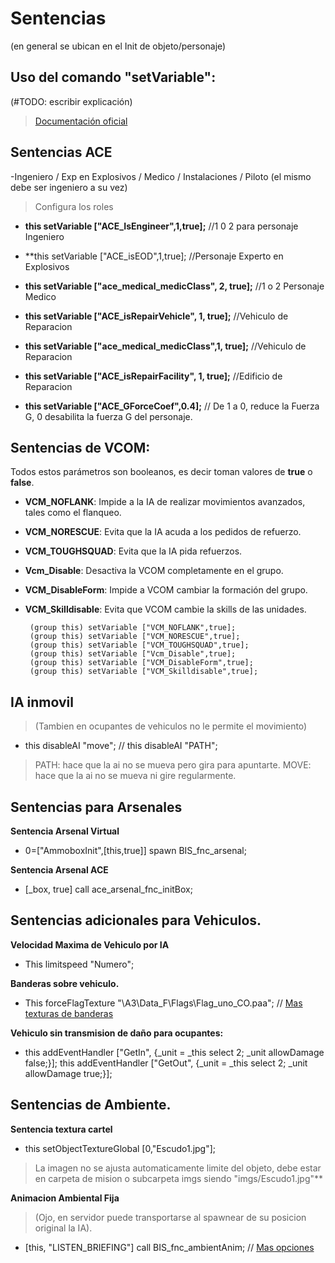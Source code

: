 # Sentencias
(en general se ubican en el Init de objeto/personaje)

## Uso del comando "setVariable":
(#TODO: escribir explicación)
> [Documentación oficial](https://community.bistudio.com/wiki/setVariable)


## Sentencias ACE
-Ingeniero / Exp en Explosivos / Medico / Instalaciones / Piloto (el mismo debe ser ingeniero a su vez)
> Configura los roles

- **this setVariable ["ACE_IsEngineer",1,true];** //1 0 2 para personaje Ingeniero
- **this setVariable ["ACE_isEOD",1,true]; //Personaje Experto en Explosivos
- **this setVariable ["ace_medical_medicClass", 2, true];** //1 o 2 Personaje Medico
- **this setVariable ["ACE_isRepairVehicle", 1, true];** //Vehiculo de Reparacion
- **this setVariable ["ace_medical_medicClass",1, true];** //Vehiculo de Reparacion
- **this setVariable ["ACE_isRepairFacility", 1, true];** //Edificio de Reparacion

- **this setVariable ["ACE_GForceCoef",0.4];** // De 1 a 0, reduce la Fuerza G, 0 desabilita la fuerza G del personaje.


## Sentencias de VCOM:
Todos estos parámetros son booleanos, es decir toman valores de **true** o **false**.
	
 - **VCM_NOFLANK**: Impide a la IA de realizar movimientos avanzados, tales como el flanqueo.
 - **VCM_NORESCUE**: Evita que la IA acuda a los pedidos de refuerzo.
 - **VCM_TOUGHSQUAD**: Evita que la IA pida refuerzos.
 - **Vcm_Disable**: Desactiva la VCOM completamente en el grupo.
 - **VCM_DisableForm**: Impide a VCOM cambiar la formación del grupo.
 - **VCM_Skilldisable**: Evita que VCOM cambie la skills de las unidades.

		(group this) setVariable ["VCM_NOFLANK",true];
		(group this) setVariable ["VCM_NORESCUE",true];
		(group this) setVariable ["VCM_TOUGHSQUAD",true];
		(group this) setVariable ["Vcm_Disable",true];
		(group this) setVariable ["VCM_DisableForm",true];
		(group this) setVariable ["VCM_Skilldisable",true];



## IA inmovil
>(Tambien en ocupantes de vehiculos no le permite el movimiento)

- this disableAI "move"; // this disableAI "PATH";
> PATH: hace que la ai no se mueva pero gira para apuntarte.
MOVE: hace que la ai no se mueva ni gire regularmente.



## Sentencias para Arsenales

**Sentencia Arsenal Virtual**

- 0=["AmmoboxInit",[this,true]] spawn BIS_fnc_arsenal;

**Sentencia Arsenal ACE**

- [_box, true] call ace_arsenal_fnc_initBox;



## Sentencias adicionales para Vehiculos.

**Velocidad Maxima de Vehiculo por IA**

- This limitspeed "Numero";


**Banderas sobre vehiculo.**

- This forceFlagTexture "\A3\Data_F\Flags\Flag_uno_CO.paa"; // [Mas texturas de banderas](https://community.bistudio.com/wiki/Flag_Textures)


**Vehiculo sin transmision de daño para ocupantes:**

- this addEventHandler ["GetIn", {_unit = _this select 2; _unit allowDamage false;}]; this addEventHandler ["GetOut", {_unit = _this select 2; _unit allowDamage true;}];



## Sentencias de Ambiente.

**Sentencia textura cartel**

- this setObjectTextureGlobal [0,"Escudo1.jpg"];	

 >La imagen no se ajusta automaticamente limite del objeto, debe estar en carpeta de mision o subcarpeta imgs siendo "imgs/Escudo1.jpg"**


**Animacion Ambiental Fija** 
>(Ojo, en servidor puede transportarse al spawnear de su posicion original la IA).
- [this, "LISTEN_BRIEFING"] call BIS_fnc_ambientAnim;	// [Mas opciones](https://community.bistudio.com/wiki/BIS_fnc_ambientAnim)